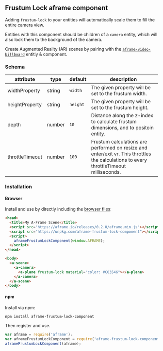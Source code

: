 ## Frustum Lock aframe component

Adding `frustum-lock` to your entities will automatically scale them to fill the
entire camera view.

Entities with this component should be children of a `camera` entity,
which will also lock them to the background of the camera.

Create Augmented Reality (AR) scenes by pairing with the
[`aframe-video-billboard`](https://www.npmjs.com/package/aframe-video-billboard)
entitiy & component.

### Schema

| attribute | type | default | description |
|---|---|---|---|
| widthProperty | string | `width` | The given property will be set to the frustum width. |
| heightProperty |string | `height` | The given property will be set to the frustum height. |
| depth | number | `10` | Distance along the z-index to calculate frustum dimensions, and to positoin entity. |
| throttleTimeout | number | `100` | Frustum calculations are performed on resize and enter/exit vr. This throttles the calculations to every throttleTimeout milliseconds. |

### Installation

#### Browser

Install and use by directly including the [browser files](dist):

```html
<head>
  <title>My A-Frame Scene</title>
  <script src="https://aframe.io/releases/0.2.0/aframe.min.js"></script>
  <script src="https://unpkg.com/aframe-frustum-lock-component"></script>
  <script>
    aframeFrustumLockComponent(window.AFRAME);
  </script>
</head>

<body>
  <a-scene>
    <a-camera>
      <a-plane frustum-lock material="color: #C03546"></a-plane>
    </a-camera>
  </a-scene>
</body>
```

#### npm

Install via npm:

```bash
npm install aframe-frustum-lock-component
```

Then register and use.

```js
var aframe = require('aframe');
var aframeFrustumLockComponent = require('aframe-frustum-lock-component');
aframeFrustumLockComponent(aframe);
```
